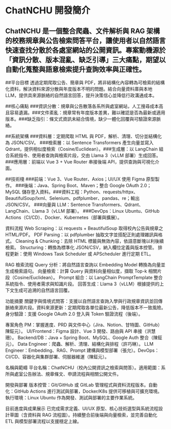 ChatNCHU 開發簡介
===
ChatNCHU 是一個整合爬蟲、文件解析與 RAG 架構的校務規章與公告檢索問答平台，讓使用者以自然語言快速查找分散於各處室網站的公開資訊。​
專案動機源於「資訊分散、版本混亂、缺乏引導」三大痛點，期望以自動化蒐整與語意檢索提升查詢效率與正確性。​
---
##平台目標
透過定期爬取公告、簡章與 PDF，將非結構化內容轉為可檢索的結構化資料，解決資料來源分散與年度版本不明的問題。​
結合向量資料庫與本地 LLM，提供具來源脈絡的自然語言回答，提升決策信心並降低行政溝通成本。​

##核心痛點
###資訊分散：規章與公告散落各系所與處室網站，人工搜尋成本高且容易遺漏。​
###文件紊亂：規章常有年度版本差異，難以確認是否為最新或適用版本。​
###缺乏指引：條文式資訊未結合情境，缺少一體化回覆與可驗證來源脈絡。​

##系統架構
###資料層：定期爬取 HTML 與 PDF，解析、清理、切分並結構化為 JSON/CSV。​
###檢索層：以 Sentence Transformers 產生向量並寫入 Qdrant，提供相似度檢索（Cosine/Euclidean）。​
###生成層：以 LangChain 組合系統指令、使用者查詢與檢索片段，交由 Llama 3（vLLM 部署）生成回答。​
###應用層：前端以 Vue 3 + Vue Router 串接後端 API，提供查詢與可視化介面。​

##技術棧
###前端：Vue 3、Vue Router、Axios；UI/UX 使用 Figma 原型製作。​
###後端：Java、Spring Boot、Maven；整合 Google OAuth 2.0；MySQL 儲存登入資料。​
###資料工程：Python、requests/httpx、BeautifulSoup/lxml、Selenium、pdfplumber、pandas、re；輸出 JSON/CSV。​
###向量與 LLM：Sentence Transformers、Qdrant、LangChain、Llama 3（vLLM 部署）。​
###DevOps：Linux Ubuntu、GitHub Actions（CI/CD）、Docker、Kubernetes（部署與擴展）。​

資料流程
Web Scraping：以 requests + BeautifulSoup 取得校內公告與規章之 HTML/PDF。​
PDF Parsing：以 pdfplumber 抽取文字並搭配正則處理雜訊與格式。​
Cleaning & Chunking：去除 HTML 標籤與無效內容，依語意斷塊以利後續檢索。​
Structuring：轉換為標準化 JSON/CSV，納入欄位定義與版本控管。​
排程更新：使用 Windows Task Scheduler 或 APScheduler 進行定期 ETL。​

RAG 檢索流程
Query 分析：將自然語言查詢以 Embedding Model 轉換為向量並生成檢索語句。​
向量檢索：計算 Query 與資料向量相似度，擷取 Top-k 相關片段（Cosine/Euclidean）。​
Prompt 組合：以 LangChain PromptTemplate 整合系統指令、使用者需求與知識片段。​
回答生成：Llama 3（vLLM）根據提供的上下文生成可追溯的自然語言回覆。​

功能摘要
關鍵字與情境式問答：支援以自然語言查詢入學與行政規章資訊並回傳脈絡來源片段。​
資料來源更新：定期爬取各單位最新公告，降低版本不一致風險。​
身分驗證：支援 Google OAuth 2.0 登入與 Token 驗證流程（後端）。​

專案角色
PM：掌握進度、PRD 與文件中心（Jira、Notion、甘特圖、GitHub）陳鉦元）。​
UI/Frontend：Figma 設計、Vue 3 開發、路由與 API 串接（洪慧珊）。​
Backend/DB：Java + Spring Boot、MySQL、Google Auth 整合（陳鉦元）。​
Data Engineer：爬蟲、解析、清理、結構化與排程（許巧琳）。​
LLM Engineer：Embedding、RAG、Prompt 建構與模型部署（張允）。​
DevOps：CI/CD、容器化與集群部署、伺服器維運（陳鉦元）。​

名稱與範疇
平台名稱：ChatNCHU（校內公開資訊之檢索與問答）。​
適用範圍：系所與處室公告辦法、規章條文、申請流程與相關公開文件。​

開發與部署
版本控管：Git/GitHub 或 GitLab 管理程式與資料流程版本。​
自動化：GitHub Actions 進行測試與部署，Docker/K8s 提供可移植與可擴充環境。​
執行環境：Linux Ubuntu 作為開發、測試與部署的主要作業系統。​

目前進度與成果展示
已完成需求定義、UI/UX 原型、核心技術選型與系統流程設計草圖（含資料與 RAG 流程圖）。​
持續整合前後端與向量檢索，並完善自動化 ETL 與模型部署流程以支援穩定上線。​
